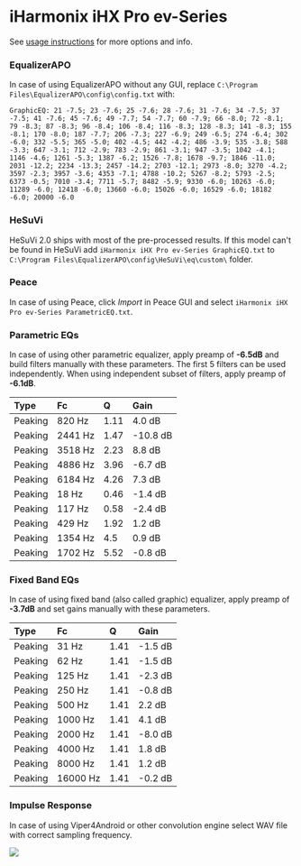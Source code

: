 # iHarmonix iHX Pro ev-Series
See [usage instructions](https://github.com/jaakkopasanen/AutoEq#usage) for more options and info.

### EqualizerAPO
In case of using EqualizerAPO without any GUI, replace `C:\Program Files\EqualizerAPO\config\config.txt`
with:
```
GraphicEQ: 21 -7.5; 23 -7.6; 25 -7.6; 28 -7.6; 31 -7.6; 34 -7.5; 37 -7.5; 41 -7.6; 45 -7.6; 49 -7.7; 54 -7.7; 60 -7.9; 66 -8.0; 72 -8.1; 79 -8.3; 87 -8.3; 96 -8.4; 106 -8.4; 116 -8.3; 128 -8.3; 141 -8.3; 155 -8.1; 170 -8.0; 187 -7.7; 206 -7.3; 227 -6.9; 249 -6.5; 274 -6.4; 302 -6.0; 332 -5.5; 365 -5.0; 402 -4.5; 442 -4.2; 486 -3.9; 535 -3.8; 588 -3.3; 647 -3.1; 712 -2.9; 783 -2.9; 861 -3.1; 947 -3.5; 1042 -4.1; 1146 -4.6; 1261 -5.3; 1387 -6.2; 1526 -7.8; 1678 -9.7; 1846 -11.0; 2031 -12.2; 2234 -13.3; 2457 -14.2; 2703 -12.1; 2973 -8.0; 3270 -4.2; 3597 -2.3; 3957 -3.6; 4353 -7.1; 4788 -10.2; 5267 -8.2; 5793 -2.5; 6373 -0.5; 7010 -3.4; 7711 -5.7; 8482 -5.9; 9330 -6.0; 10263 -6.0; 11289 -6.0; 12418 -6.0; 13660 -6.0; 15026 -6.0; 16529 -6.0; 18182 -6.0; 20000 -6.0
```

### HeSuVi
HeSuVi 2.0 ships with most of the pre-processed results. If this model can't be found in HeSuVi add
`iHarmonix iHX Pro ev-Series GraphicEQ.txt` to `C:\Program Files\EqualizerAPO\config\HeSuVi\eq\custom\` folder.

### Peace
In case of using Peace, click *Import* in Peace GUI and select `iHarmonix iHX Pro ev-Series ParametricEQ.txt`.

### Parametric EQs
In case of using other parametric equalizer, apply preamp of **-6.5dB** and build filters manually
with these parameters. The first 5 filters can be used independently.
When using independent subset of filters, apply preamp of **-6.1dB**.

| Type    | Fc      |    Q | Gain     |
|:--------|:--------|:-----|:---------|
| Peaking | 820 Hz  | 1.11 | 4.0 dB   |
| Peaking | 2441 Hz | 1.47 | -10.8 dB |
| Peaking | 3518 Hz | 2.23 | 8.8 dB   |
| Peaking | 4886 Hz | 3.96 | -6.7 dB  |
| Peaking | 6184 Hz | 4.26 | 7.3 dB   |
| Peaking | 18 Hz   | 0.46 | -1.4 dB  |
| Peaking | 117 Hz  | 0.58 | -2.4 dB  |
| Peaking | 429 Hz  | 1.92 | 1.2 dB   |
| Peaking | 1354 Hz | 4.5  | 0.9 dB   |
| Peaking | 1702 Hz | 5.52 | -0.8 dB  |

### Fixed Band EQs
In case of using fixed band (also called graphic) equalizer, apply preamp of **-3.7dB** and set
gains manually with these parameters.

| Type    | Fc       |    Q | Gain    |
|:--------|:---------|:-----|:--------|
| Peaking | 31 Hz    | 1.41 | -1.5 dB |
| Peaking | 62 Hz    | 1.41 | -1.5 dB |
| Peaking | 125 Hz   | 1.41 | -2.3 dB |
| Peaking | 250 Hz   | 1.41 | -0.8 dB |
| Peaking | 500 Hz   | 1.41 | 2.2 dB  |
| Peaking | 1000 Hz  | 1.41 | 4.1 dB  |
| Peaking | 2000 Hz  | 1.41 | -8.0 dB |
| Peaking | 4000 Hz  | 1.41 | 1.8 dB  |
| Peaking | 8000 Hz  | 1.41 | 1.2 dB  |
| Peaking | 16000 Hz | 1.41 | -0.2 dB |

### Impulse Response
In case of using Viper4Android or other convolution engine select WAV file with correct sampling frequency.

![](https://raw.githubusercontent.com/jaakkopasanen/AutoEq/master/results/headphonecom/sbaf-serious/iHarmonix%20iHX%20Pro%20ev-Series/iHarmonix%20iHX%20Pro%20ev-Series.png)